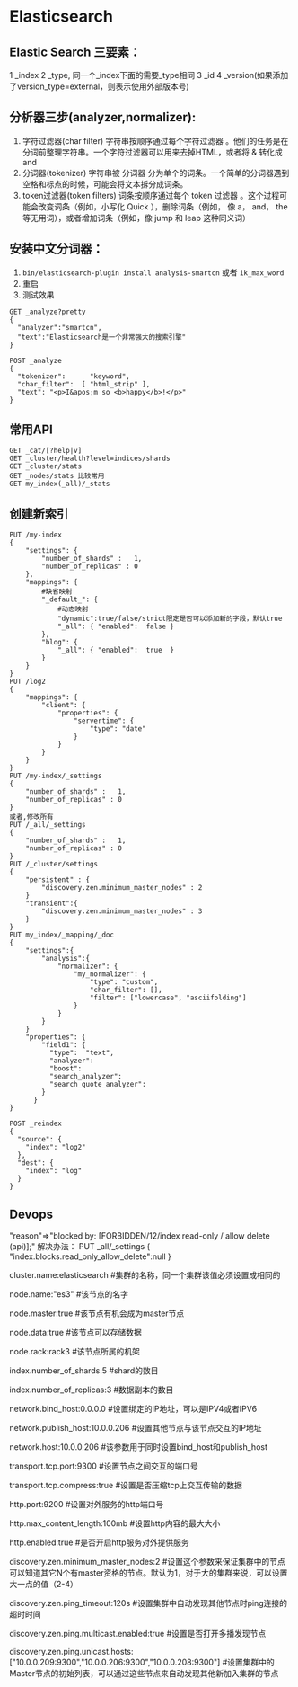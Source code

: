 # Elasticsearch
## Elastic Search 三要素：
1 _index
2 _type, 同一个_index下面的需要_type相同
3 _id
4 _version(如果添加了version_type=external，则表示使用外部版本号)

## 分析器三步(analyzer,normalizer):
1. 字符过滤器(char filter)
    字符串按顺序通过每个字符过滤器 。他们的任务是在分词前整理字符串。一个字符过滤器可以用来去掉HTML，或者将 & 转化成 and
2. 分词器(tokenizer)
    字符串被 分词器 分为单个的词条。一个简单的分词器遇到空格和标点的时候，可能会将文本拆分成词条。
3. token过滤器(token filters)
    词条按顺序通过每个 token 过滤器 。这个过程可能会改变词条（例如，小写化 Quick ），删除词条（例如， 像 a， and， the 等无用词），或者增加词条（例如，像 jump 和 leap 这种同义词）

## 安装中文分词器：
1. `bin/elasticsearch-plugin install analysis-smartcn` 或者 `ik_max_word`
2. 重启
3. 测试效果
```
GET _analyze?pretty
{
  "analyzer":"smartcn",
  "text":"Elasticsearch是一个非常强大的搜索引擎"
}

POST _analyze
{
  "tokenizer":      "keyword", 
  "char_filter":  [ "html_strip" ],
  "text": "<p>I&apos;m so <b>happy</b>!</p>"
}
```
## 常用API
```
GET _cat/[?help|v]
GET _cluster/health?level=indices/shards
GET _cluster/stats
GET _nodes/stats 比较常用
GET my_index(_all)/_stats
```
## 创建新索引
```
PUT /my-index
{
    "settings": {
        "number_of_shards" :   1,
        "number_of_replicas" : 0
    },
    "mappings": {
        #缺省映射
        "_default_": {
            #动态映射
            "dynamic":true/false/strict限定是否可以添加新的字段，默认true
            "_all": { "enabled":  false }
        },
        "blog": {
            "_all": { "enabled":  true  }
        }
    }
}
PUT /log2
{
    "mappings": {
        "client": {
            "properties": {
                "servertime": {
                    "type": "date"
                }
            }
        }
    }
}
PUT /my-index/_settings
{
    "number_of_shards" :   1,
    "number_of_replicas" : 0
}
或者,修改所有
PUT /_all/_settings
{
    "number_of_shards" :   1,
    "number_of_replicas" : 0
}
PUT /_cluster/settings
{
    "persistent" : {
        "discovery.zen.minimum_master_nodes" : 2
    }
    "transient":{
        "discovery.zen.minimum_master_nodes" : 3
    }
}
PUT my_index/_mapping/_doc
{
    "settings":{
        "analysis":{
            "normalizer": {
                "my_normalizer": {
                    "type": "custom",
                    "char_filter": [],
                    "filter": ["lowercase", "asciifolding"]
                }
            }
        }
    }
    "properties": {
        "field1": {
          "type":  "text",
          "analyzer":
          "boost":
          "search_analyzer":
          "search_quote_analyzer":
        }
      }
}
```
```
POST _reindex
{
  "source": {
    "index": "log2"
  },
  "dest": {
    "index": "log"
  }
}
```
## Devops
"reason"=>"blocked by: [FORBIDDEN/12/index read-only / allow delete (api)];"
解决办法：
PUT _all/_settings
{ 
"index.blocks.read_only_allow_delete":null 
}

cluster.name:elasticsearch #集群的名称，同一个集群该值必须设置成相同的

node.name:"es3" #该节点的名字

node.master:true #该节点有机会成为master节点

node.data:true #该节点可以存储数据

node.rack:rack3 #该节点所属的机架

index.number_of_shards:5 #shard的数目

index.number_of_replicas:3 #数据副本的数目

network.bind_host:0.0.0.0 #设置绑定的IP地址，可以是IPV4或者IPV6

network.publish_host:10.0.0.206 #设置其他节点与该节点交互的IP地址

network.host:10.0.0.206 #该参数用于同时设置bind_host和publish_host

transport.tcp.port:9300 #设置节点之间交互的端口号

transport.tcp.compress:true #设置是否压缩tcp上交互传输的数据

http.port:9200 #设置对外服务的http端口号

http.max_content_length:100mb #设置http内容的最大大小

http.enabled:true #是否开启http服务对外提供服务

discovery.zen.minimum_master_nodes:2 #设置这个参数来保证集群中的节点可以知道其它N个有master资格的节点。默认为1，对于大的集群来说，可以设置大一点的值（2-4）

discovery.zen.ping_timeout:120s #设置集群中自动发现其他节点时ping连接的超时时间

discovery.zen.ping.multicast.enabled:true #设置是否打开多播发现节点

discovery.zen.ping.unicast.hosts:["10.0.0.209:9300","10.0.0.206:9300","10.0.0.208:9300"] #设置集群中的Master节点的初始列表，可以通过这些节点来自动发现其他新加入集群的节点